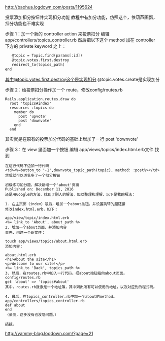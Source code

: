http://baohua.logdown.com/posts/1195624

投票添加扣分按钮并实现扣分功能
教程中有加分功能，仿照这个，依葫芦画瓢，扣分功能也不难实现

步骤 1：加一个新的 controller action 来投票扣分
编辑 app/controllers/topics_controller.rb 然后把以下这个 method 加在 controller 下方的 private keyword 之上：

```def downvote
   @topic = Topic.find(params[:id])
   @topic.votes.first.destroy
   redirect_to(topics_path)
end
```
其中@topic.votes.first.destroy这个是实现扣分 @topic.votes.create是实现加分

步骤 2：给投票扣分操作加一个 route，修改config/routes.rb
```
Rails.application.routes.draw do
  root 'topics#index'
  resources :topics do
    member do
      post 'upvote'
      post 'downvote'
    end
  end
  ```
其实就是在原有的投票加分代码的基础上增加了一行
post 'downvote'

步骤 3：在 view 里面加一个按钮
编辑 app/views/topics/index.html.erb文件
找到

```<%=button_to '+1',upvote_topic_path(topic), method: :post%>
在这行代码下边加一行代码
<td><%=button_to '-1',downvote_topic_path(topic), method: :post%></td>
然后就可以浏览多了一个扣分按钮
```

```
初级练习加分题，解决新增一个'about'页面
Published on: December 11, 2016
还是用Google的方法，找到了别人的解法，加以整理和理解，以下是我的解法：

1. 在主页面（index）最后，增加一个about按钮，并设置跳转的超链接
修改index.html.erb，如下：

app/view/topic/index.html.erb
<%= link_to 'About', about_path %>
2. 增加一个about页面，并添加内容
首先，创建一个新文件：

touch app/views/topics/about.html.erb
添加内容：

about.html.erb
<h1>About the site</h1>
<p>Welcome to our site!</p>
<%= link_to 'Back', topics_path %>
3. 然后，在routes.rb中加入一行代码，把about按钮指向about页面。
config/routes.rb
get 'about' => 'topics#about'
其中，routes.rb就像是一个地址簿，其中列出所有可以使用的地址，以及对应到的程式码。

4. 最后，在topics_controller.rb中加一个about的method。
app/controllers/topics_controller.rb
def about
end
（亲测，这步没有也没啥问题。）

搞掂。
```

http://yammy-blog.logdown.com/?page=21
